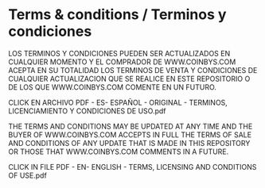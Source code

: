 # Terms & conditions / Terminos y condiciones

LOS TERMINOS Y CONDICIONES PUEDEN SER ACTUALIZADOS EN CUALQUIER MOMENTO Y EL COMPRADOR DE WWW.COINBYS.COM ACEPTA EN SU TOTALIDAD LOS TERMINOS DE VENTA Y CONDICIONES DE CUALQUIER ACTUALIZACION QUE SE REALICE EN ESTE REPOSITORIO O DE LOS QUE WWW.COINBYS.COM COMENTE EN UN FUTURO.

CLICK EN ARCHIVO PDF - ES- ESPAÑOL - ORIGINAL - TERMINOS, LICENCIAMIENTO Y CONDICIONES DE USO.pdf

THE TERMS AND CONDITIONS MAY BE UPDATED AT ANY TIME AND THE BUYER OF WWW.COINBYS.COM ACCEPTS IN FULL THE TERMS OF SALE AND CONDITIONS OF ANY UPDATE THAT IS MADE IN THIS REPOSITORY OR THOSE THAT WWW.COINBYS.COM COMMENTS IN A FUTURE.

CLICK IN FILE PDF - EN- ENGLISH - TERMS, LICENSING AND CONDITIONS OF USE.pdf
